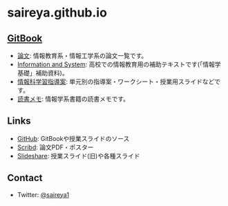 # saireya.github.io

## [GitBook](https://www.gitbook.com/@saireya)

- [論文](https://www.gitbook.com/book/saireya/thesis): 情報教育系・情報工学系の論文一覧です。
- [Information and System](https://www.gitbook.com/book/saireya/information-and-system): 高校での情報教育用の補助テキストです(「情報学基礎」補助資料)。
- [情報科学習指導案](https://www.gitbook.com/book/saireya/plan-informatics): 単元別の指導案・ワークシート・授業用スライドなどです。
- [読書メモ](https://www.gitbook.com/book/saireya/record-of-reading): 情報学系書籍の読書メモです。

## Links
- [GitHub](https://github.com/saireya): GitBookや授業スライドのソース
- [Scribd](https://www.scribd.com/saireya): 論文PDF・ポスター
- [Slideshare](http://www.slideshare.net/saireya): 授業スライド(旧)や各種スライド

## Contact
- Twitter: [@saireya1](https://twitter.com/saireya1)
